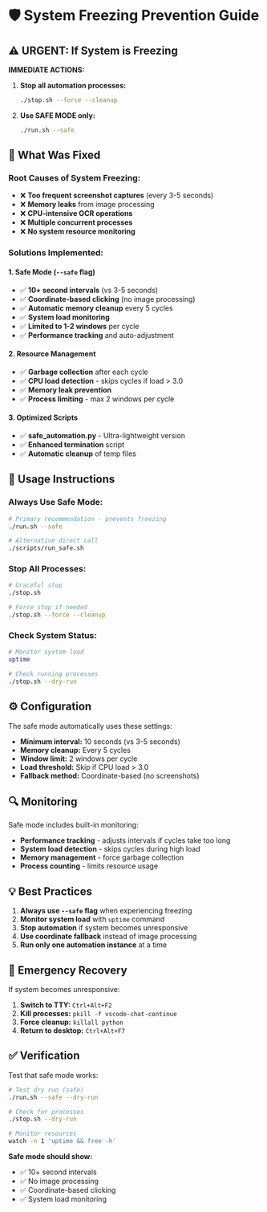 # 🛡️ System Freezing Prevention Guide

## ⚠️ URGENT: If System is Freezing

**IMMEDIATE ACTIONS:**

1. **Stop all automation processes:**
   ```bash
   ./stop.sh --force --cleanup
   ```

2. **Use SAFE MODE only:**
   ```bash
   ./run.sh --safe
   ```

## 🔧 What Was Fixed

### **Root Causes of System Freezing:**
- ❌ **Too frequent screenshot captures** (every 3-5 seconds)
- ❌ **Memory leaks** from image processing 
- ❌ **CPU-intensive OCR operations**
- ❌ **Multiple concurrent processes**
- ❌ **No system resource monitoring**

### **Solutions Implemented:**

#### **1. Safe Mode (`--safe` flag)**
- ✅ **10+ second intervals** (vs 3-5 seconds)
- ✅ **Coordinate-based clicking** (no image processing)
- ✅ **Automatic memory cleanup** every 5 cycles
- ✅ **System load monitoring** 
- ✅ **Limited to 1-2 windows** per cycle
- ✅ **Performance tracking** and auto-adjustment

#### **2. Resource Management**
- ✅ **Garbage collection** after each cycle
- ✅ **CPU load detection** - skips cycles if load > 3.0
- ✅ **Memory leak prevention**
- ✅ **Process limiting** - max 2 windows per cycle

#### **3. Optimized Scripts**
- ✅ **safe_automation.py** - Ultra-lightweight version
- ✅ **Enhanced termination** script
- ✅ **Automatic cleanup** of temp files

## 🚀 Usage Instructions

### **Always Use Safe Mode:**
```bash
# Primary recommendation - prevents freezing
./run.sh --safe

# Alternative direct call
./scripts/run_safe.sh
```

### **Stop All Processes:**
```bash
# Graceful stop
./stop.sh

# Force stop if needed
./stop.sh --force --cleanup
```

### **Check System Status:**
```bash
# Monitor system load
uptime

# Check running processes
./stop.sh --dry-run
```

## ⚙️ Configuration

The safe mode automatically uses these settings:

- **Minimum interval:** 10 seconds (vs 3-5 seconds)
- **Memory cleanup:** Every 5 cycles
- **Window limit:** 2 windows per cycle
- **Load threshold:** Skip if CPU load > 3.0
- **Fallback method:** Coordinate-based (no screenshots)

## 🔍 Monitoring

Safe mode includes built-in monitoring:

- **Performance tracking** - adjusts intervals if cycles take too long
- **System load detection** - skips cycles during high load
- **Memory management** - force garbage collection
- **Process counting** - limits resource usage

## 💡 Best Practices

1. **Always use `--safe` flag** when experiencing freezing
2. **Monitor system load** with `uptime` command
3. **Stop automation** if system becomes unresponsive
4. **Use coordinate fallback** instead of image processing
5. **Run only one automation instance** at a time

## 🚨 Emergency Recovery

If system becomes unresponsive:

1. **Switch to TTY:** `Ctrl+Alt+F2`
2. **Kill processes:** `pkill -f vscode-chat-continue`
3. **Force cleanup:** `killall python`
4. **Return to desktop:** `Ctrl+Alt+F7`

## ✅ Verification

Test that safe mode works:

```bash
# Test dry run (safe)
./run.sh --safe --dry-run

# Check for processes
./stop.sh --dry-run

# Monitor resources
watch -n 1 'uptime && free -h'
```

**Safe mode should show:**
- ✅ 10+ second intervals
- ✅ No image processing
- ✅ Coordinate-based clicking
- ✅ System load monitoring
